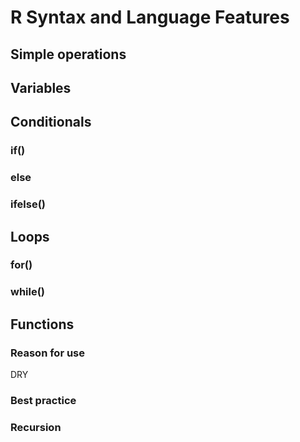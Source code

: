 # R Syntax and Language Features

## Simple operations

## Variables

## Conditionals

### if()
### else
### ifelse()

## Loops

### for()
### while()

## Functions

### Reason for use

DRY

### Best practice
### Recursion
